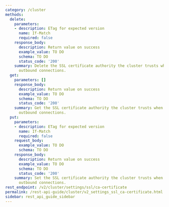 ```yaml
---
category: /cluster
methods:
  delete:
    parameters:
    - description: ETag for expected version
      name: If-Match
      required: false
    response_body:
      description: Return value on success
      example_value: TO DO
      schema: TO DO
      status_code: '200'
    summary: Delete the SSL certificate authority the cluster trusts when authenticating
      outbound connections.
  get:
    parameters: []
    response_body:
      description: Return value on success
      example_value: TO DO
      schema: TO DO
      status_code: '200'
    summary: Get the SSL certificate authority the cluster trusts when authenticating
      outbound connections.
  put:
    parameters:
    - description: ETag for expected version
      name: If-Match
      required: false
    request_body:
      example_value: TO DO
      schema: TO DO
    response_body:
      description: Return value on success
      example_value: TO DO
      schema: TO DO
      status_code: '200'
    summary: Set the SSL certificate authority the cluster trusts when authenticating
      outbound connections.
rest_endpoint: /v2/cluster/settings/ssl/ca-certificate
permalink: /rest-api-guide/cluster/v2_settings_ssl_ca-certificate.html
sidebar: rest_api_guide_sidebar
---
```

